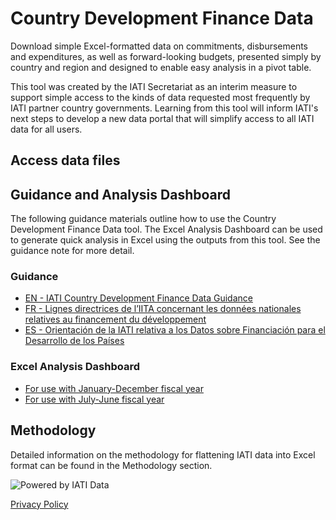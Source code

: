# Country Development Finance Data

Download simple Excel-formatted data on commitments, disbursements and expenditures, as well as forward-looking budgets, presented simply by country and region and designed to enable easy analysis in a pivot table.

This tool was created by the IATI Secretariat as an interim measure to support simple access to the kinds of data requested most frequently by IATI partner country governments. Learning from this tool will inform IATI's next steps to develop a new data portal that will simplify access to all IATI data for all users.

## Access data files

<DownloadFile />

## Guidance and Analysis Dashboard

The following guidance materials outline how to use the Country Development Finance Data tool. The Excel Analysis Dashboard can be used to generate quick analysis in Excel using the outputs from this tool. See the guidance note for more detail.

### Guidance

* [EN - IATI Country Development Finance Data Guidance](IATI%20CDFD%20Guidance_v1_EN.pdf)
* [FR - Lignes directrices de l’IITA concernant les données nationales
relatives au financement du développement](L'IITA%20CDFD%20Lignes%20Directrices_v1_FR.pdf)
* [ES - Orientación de la IATI relativa a los Datos sobre Financiación para el
Desarrollo de los Países](Orientación%20para%20la%20CDFD%20de%20IATI_v1_ES.pdf)

### Excel Analysis Dashboard

* [For use with January-December fiscal year](IATI%20CDFD%20Analysis%20Dashboard_Jan-Dec.xlsx)
* [For use with July-June fiscal year](IATI%20CDFD%20Analysis%20Dashboard_Jul-Jun.xlsx)

## Methodology
Detailed information on the methodology for flattening IATI data into Excel format can be found in the Methodology section.

<p class="center-logo">
	<img src="/powered-by-iati.png" alt="Powered by IATI Data" />
</p>

[Privacy Policy](https://iatistandard.org/en/privacy-policy/)